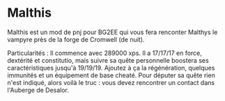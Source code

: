# Malthis
Malthis est un mod de pnj pour BG2EE qui vous fera renconter Malthys le vampyre près de la forge de Cromwell (de nuit).

Particularités :
Il commence avec 289000 xps.
Il a 17/17/17 en force, dextérité et constitutio, mais suivre sa quête personnelle boostera ses caractéristiques jusqu'à 19/19/19. Ajoutez à ça la régénération, quelques immunités et un équipement de base cheaté.
Pour députer sa quête rien n'est indiqué, alors voilà le truc : vous devez rencontrer un contact dans l'Auberge de Desalor.
